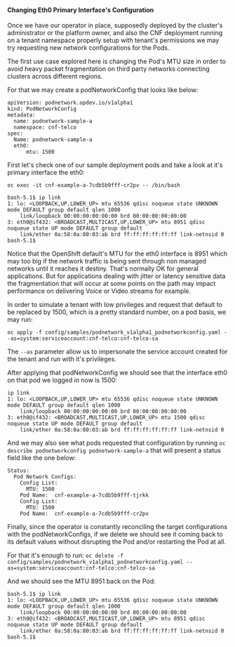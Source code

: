 #### Changing Eth0 Primary Interface's Configuration

Once we have our operator in place, supposedly deployed by the cluster's administrator or the platform owner, and also the CNF deployment running on a tenant namespace properly setup with tenant's permissions we may try requesting new network configurations for the Pods.

The first use case explored here is changing the Pod's MTU size in order to avoid heavy packet fragmentation on third party networks connecting clusters across different regions.

For that we may create a podNetworkConfig that looks like below:
```
apiVersion: podnetwork.opdev.io/v1alpha1
kind: PodNetworkConfig
metadata:
  name: podnetwork-sample-a
  namespace: cnf-telco
spec:
  Name: podnetwork-sample-a
  eth0:
      mtu: 1500

```
First let's check one of our sample deployment pods and take a look at it's primary interface the eth0:

`oc exec -it cnf-example-a-7cdb5b9fff-cr2pv -- /bin/bash`
```
bash-5.1$ ip link
1: lo: <LOOPBACK,UP,LOWER_UP> mtu 65536 qdisc noqueue state UNKNOWN mode DEFAULT group default qlen 1000
    link/loopback 00:00:00:00:00:00 brd 00:00:00:00:00:00
3: eth0@if432: <BROADCAST,MULTICAST,UP,LOWER_UP> mtu 8951 qdisc noqueue state UP mode DEFAULT group default
    link/ether 0a:58:0a:80:03:ab brd ff:ff:ff:ff:ff:ff link-netnsid 0
bash-5.1$
```
Notice that the OpenShift default's MTU for the eth0 interface is 8951 which may too big if the network traffic is being sent through non managed networks until it reaches it destiny. That's normally OK for general applications. But for applications dealing with jitter or latency sensitive data the fragmentation that will occur at some points on the path may impact performance on delivering Voice or Video streams for example.

In order to simulate a tenant with low privileges and request that default to be replaced by 1500, which is a pretty standard number, on a pod basis, we may run:

`oc apply -f config/samples/podnetwork_v1alpha1_podnetworkconfig.yaml --as=system:serviceaccount:cnf-telco:cnf-telco-sa`

The `--as` parameter allow us to impersonate the service account created for the tenant and run with it's privileges.

After applying that podNetworkConfig we should see that the interface eth0 on that pod we logged in now is 1500:

```
ip link
1: lo: <LOOPBACK,UP,LOWER_UP> mtu 65536 qdisc noqueue state UNKNOWN mode DEFAULT group default qlen 1000
    link/loopback 00:00:00:00:00:00 brd 00:00:00:00:00:00
3: eth0@if432: <BROADCAST,MULTICAST,UP,LOWER_UP> mtu 1500 qdisc noqueue state UP mode DEFAULT group default
    link/ether 0a:58:0a:80:03:ab brd ff:ff:ff:ff:ff:ff link-netnsid 0
```
And we may also see what pods requested that configuration by running `oc describe podnetworkconfig podnetwork-sample-a` that will present a status field like the one below:

```
Status:
  Pod Network Configs:
    Config List:
      MTU: 1500
    Pod Name:  cnf-example-a-7cdb5b9fff-tjrkk
    Config List:
      MTU: 1500
    Pod Name:  cnf-example-a-7cdb5b9fff-cr2pv
```

Finally, since the operator is constantly reconciling the target configurations with the podNetworkConfigs, if we delete we should see it coming back to its default values without disrupting the Pod and/or restarting the Pod at all.

For that it's enough to run:
`oc delete -f config/samples/podnetwork_v1alpha1_podnetworkconfig.yaml --as=system:serviceaccount:cnf-telco:cnf-telco-sa`

And we should see the MTU 8951 back on the Pod:

```
bash-5.1$ ip link
1: lo: <LOOPBACK,UP,LOWER_UP> mtu 65536 qdisc noqueue state UNKNOWN mode DEFAULT group default qlen 1000
    link/loopback 00:00:00:00:00:00 brd 00:00:00:00:00:00
3: eth0@if432: <BROADCAST,MULTICAST,UP,LOWER_UP> mtu 8951 qdisc noqueue state UP mode DEFAULT group default
    link/ether 0a:58:0a:80:03:ab brd ff:ff:ff:ff:ff:ff link-netnsid 0
bash-5.1$
```
